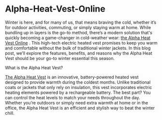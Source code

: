 # Alpha-Heat-Vest-Online

Winter is here, and for many of us, that means braving the cold, whether it’s for outdoor activities, commuting, or simply staying warm at home. While bundling up in layers is the go-to method, there’s a modern solution that's quickly becoming a game-changer in cold-weather wear: [the Alpha Heat Vest Online](https://www.offerplox.com/e-commerce/alpha-heat-vest/) . This high-tech electric heated vest promises to keep you warm and comfortable without the bulk of traditional winter jackets. In this blog post, we’ll explore the features, benefits, and reasons why the Alpha Heat Vest should be your go-to winter essential this season.

What is the Alpha Heat Vest?

[The Alpha Heat Vest](https://swapon.co.in/services/event-services/how-to-buy-an-alpha-heat-vest_i107517) is an innovative, battery-powered heated vest designed to provide warmth during the coldest months. Unlike traditional coats or jackets that only rely on insulation, this vest incorporates electric heating elements powered by a rechargeable battery. The best part? You can control the heat levels to match your needs throughout the day. Whether you’re outdoors or simply need extra warmth at home or in the office, the Alpha Heat Vest is an efficient and stylish way to beat the winter chill.
